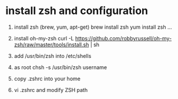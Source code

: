 # install zsh and configuration ########

1. install zsh (brew, yum, apt-get)
   brew install zsh
   yum install zsh
   ...
2. install oh-my-zsh 
   curl -L https://github.com/robbyrussell/oh-my-zsh/raw/master/tools/install.sh | sh 

3. add /usr/bin/zsh into /etc/shells

4. as root 
   chsh -s /usr/bin/zsh username

5. copy .zshrc into your home

6. vi .zshrc and modify ZSH path
